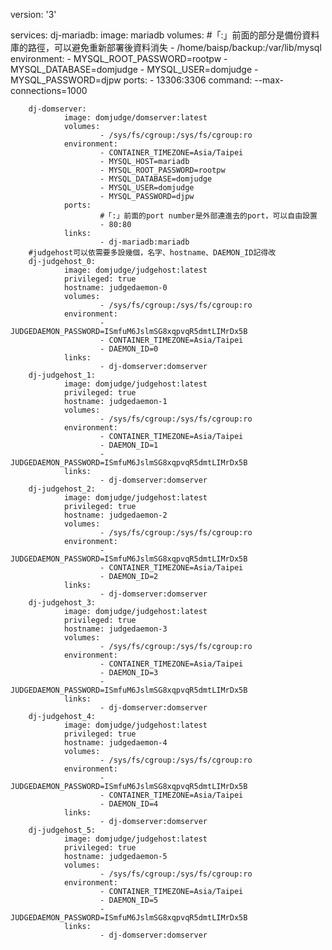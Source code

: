 version: '3'

services:
        dj-mariadb:
                image: mariadb
                volumes:
                        #「:」前面的部分是備份資料庫的路徑，可以避免重新部署後資料消失
                        - /home/baisp/backup:/var/lib/mysql
                environment:
                        - MYSQL_ROOT_PASSWORD=rootpw
                        - MYSQL_DATABASE=domjudge
                        - MYSQL_USER=domjudge
                        - MYSQL_PASSWORD=djpw
                ports:
                        - 13306:3306
                command:
                        --max-connections=1000
        
        dj-domserver:
                image: domjudge/domserver:latest
                volumes:
                        - /sys/fs/cgroup:/sys/fs/cgroup:ro
                environment:
                        - CONTAINER_TIMEZONE=Asia/Taipei
                        - MYSQL_HOST=mariadb
                        - MYSQL_ROOT_PASSWORD=rootpw
                        - MYSQL_DATABASE=domjudge
                        - MYSQL_USER=domjudge
                        - MYSQL_PASSWORD=djpw
                ports:
                        #「:」前面的port number是外部連進去的port，可以自由設置
                        - 80:80
                links:
                        - dj-mariadb:mariadb
        #judgehost可以依需要多設幾個，名字、hostname、DAEMON_ID記得改
        dj-judgehost_0:
                image: domjudge/judgehost:latest
                privileged: true
                hostname: judgedaemon-0
                volumes:
                        - /sys/fs/cgroup:/sys/fs/cgroup:ro
                environment:
                        - JUDGEDAEMON_PASSWORD=ISmfuM6JslmSG8xqpvqR5dmtLIMrDx5B
                        - CONTAINER_TIMEZONE=Asia/Taipei
                        - DAEMON_ID=0
                links:
                        - dj-domserver:domserver
        dj-judgehost_1:
                image: domjudge/judgehost:latest
                privileged: true
                hostname: judgedaemon-1
                volumes:
                        - /sys/fs/cgroup:/sys/fs/cgroup:ro
                environment:
                        - CONTAINER_TIMEZONE=Asia/Taipei
                        - DAEMON_ID=1
                        - JUDGEDAEMON_PASSWORD=ISmfuM6JslmSG8xqpvqR5dmtLIMrDx5B
                links:
                        - dj-domserver:domserver
        dj-judgehost_2:
                image: domjudge/judgehost:latest
                privileged: true
                hostname: judgedaemon-2
                volumes:
                        - /sys/fs/cgroup:/sys/fs/cgroup:ro
                environment:
                        - JUDGEDAEMON_PASSWORD=ISmfuM6JslmSG8xqpvqR5dmtLIMrDx5B
                        - CONTAINER_TIMEZONE=Asia/Taipei
                        - DAEMON_ID=2
                links:
                        - dj-domserver:domserver
        dj-judgehost_3:
                image: domjudge/judgehost:latest
                privileged: true
                hostname: judgedaemon-3
                volumes:
                        - /sys/fs/cgroup:/sys/fs/cgroup:ro
                environment:
                        - CONTAINER_TIMEZONE=Asia/Taipei
                        - DAEMON_ID=3
                        - JUDGEDAEMON_PASSWORD=ISmfuM6JslmSG8xqpvqR5dmtLIMrDx5B
                links:
                        - dj-domserver:domserver
        dj-judgehost_4:
                image: domjudge/judgehost:latest
                privileged: true
                hostname: judgedaemon-4
                volumes:
                        - /sys/fs/cgroup:/sys/fs/cgroup:ro
                environment:
                        - JUDGEDAEMON_PASSWORD=ISmfuM6JslmSG8xqpvqR5dmtLIMrDx5B
                        - CONTAINER_TIMEZONE=Asia/Taipei
                        - DAEMON_ID=4
                links:
                        - dj-domserver:domserver
        dj-judgehost_5:
                image: domjudge/judgehost:latest
                privileged: true
                hostname: judgedaemon-5
                volumes:
                        - /sys/fs/cgroup:/sys/fs/cgroup:ro
                environment:
                        - CONTAINER_TIMEZONE=Asia/Taipei
                        - DAEMON_ID=5
                        - JUDGEDAEMON_PASSWORD=ISmfuM6JslmSG8xqpvqR5dmtLIMrDx5B
                links:
                        - dj-domserver:domserver
